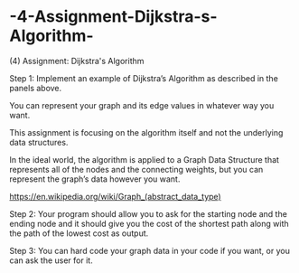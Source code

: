 # -4-Assignment-Dijkstra-s-Algorithm-
(4) Assignment: Dijkstra's Algorithm  

Step 1: Implement an example of  Dijkstra’s Algorithm as described in the panels above.

You can represent your graph and its edge values in whatever way you want. 

This assignment is focusing on the algorithm itself and not the underlying data structures. 

In the ideal world, the algorithm is applied to a Graph Data Structure that represents all of the nodes and the connecting weights, but you can represent the graph’s data however you want.

https://en.wikipedia.org/wiki/Graph_(abstract_data_type)

Step 2: Your program should allow you to ask for the starting node and the ending node and it should give you the cost of the shortest path along with the path of the lowest cost as output. 


Step 3: You can hard code your graph data in your code if you want, or you can ask the user for it.
